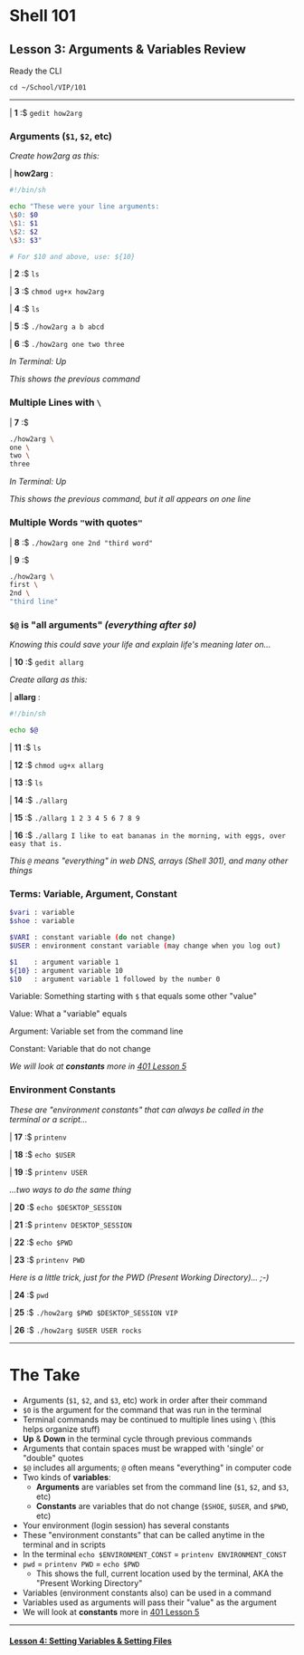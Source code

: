 # Shell 101
## Lesson 3: Arguments & Variables Review

Ready the CLI

`cd ~/School/VIP/101`

___

| **1** :$ `gedit how2arg`

### Arguments (`$1`, `$2`, etc)

*Create how2arg as this:*

| **how2arg** :

```sh
#!/bin/sh

echo "These were your line arguments:
\$0: $0
\$1: $1
\$2: $2
\$3: $3"

# For $10 and above, use: ${10}
```

| **2** :$ `ls`

| **3** :$ `chmod ug+x how2arg`

| **4** :$ `ls`

| **5** :$ `./how2arg a b abcd`

| **6** :$ `./how2arg one two three`

*In Terminal: Up*

*This shows the previous command*

### Multiple Lines with `\`

| **7** :$
```sh
./how2arg \
one \
two \
three
```

*In Terminal: Up*

*This shows the previous command, but it all appears on one line*

### Multiple Words `"`with quotes`"`

| **8** :$ `./how2arg one 2nd "third word"`

| **9** :$
```sh
./how2arg \
first \
2nd \
"third line"
```

### `$@` is "all arguments" *(everything after `$0`)*

*Knowing this could save your life and explain life's meaning later on...*

| **10** :$ `gedit allarg`

*Create allarg as this:*

| **allarg** :

```sh
#!/bin/sh

echo $@
```

| **11** :$ `ls`

| **12** :$ `chmod ug+x allarg`

| **13** :$ `ls`

| **14** :$ `./allarg`

| **15** :$ `./allarg 1 2 3 4 5 6 7 8 9`

| **16** :$ `./allarg I like to eat bananas in the morning, with eggs, over easy that is.`

*This `@` means "everything" in web DNS, arrays (Shell 301), and many other things*

### Terms: Variable, Argument, Constant
```sh
$vari : variable
$shoe : variable

$VARI : constant variable (do not change)
$USER : environment constant variable (may change when you log out)

$1    : argument variable 1
${10} : argument variable 10
$10   : argument variable 1 followed by the number 0
```

Variable: Something starting with `$` that equals some other "value"

Value: What a "variable" equals

Argument: Variable set from the command line

Constant: Variable that do not change

*We will look at* ***constants*** *more in [401 Lesson 5](https://github.com/inkVerb/vip/blob/master/401/Lesson-05.md#viii-readonly-variables-constants)*

### Environment Constants

*These are "environment constants" that can always be called in the terminal or a script...*

| **17** :$ `printenv`

| **18** :$ `echo $USER`

| **19** :$ `printenv USER`

*...two ways to do the same thing*

| **20** :$ `echo $DESKTOP_SESSION`

| **21** :$ `printenv DESKTOP_SESSION`

| **22** :$ `echo $PWD`

| **23** :$ `printenv PWD`

*Here is a little trick, just for the PWD (Present Working Directory)... ;-)*

| **24** :$ `pwd`

| **25** :$ `./how2arg $PWD $DESKTOP_SESSION VIP`

| **26** :$ `./how2arg $USER USER rocks`

___

# The Take

- Arguments (`$1`, `$2`, and `$3`, etc) work in order after their command
- `$0` is the argument for the command that was run in the terminal
- Terminal commands may be continued to multiple lines using `\` (this helps organize stuff)
- **Up** & **Down** in the terminal cycle through previous commands
- Arguments that contain spaces must be wrapped with 'single' or "double" quotes
- `$@` includes all arguments; `@` often means "everything" in computer code
- Two kinds of **variables**:
  - **Arguments** are variables set from the command line (`$1`, `$2`, and `$3`, etc)
  - **Constants** are variables that do not change (`$SHOE`, `$USER`, and `$PWD`, etc)
- Your environment (login session) has several constants
- These "environment constants" that can be called anytime in the terminal and in scripts
- In the terminal `echo $ENVIRONMENT_CONST` = `printenv ENVIRONMENT_CONST`
- `pwd` = `printenv PWD` = `echo $PWD`
  - This shows the full, current location used by the terminal, AKA the "Present Working Directory"
- Variables (environment constants also) can be used in a command
- Variables used as arguments will pass their "value" as the argument
- We will look at **constants**  more in [401 Lesson 5](https://github.com/inkVerb/vip/blob/master/401/Lesson-05.md#viii-readonly-variables-constants)
___

#### [Lesson 4: Setting Variables & Setting Files](https://github.com/inkVerb/vip/blob/master/101/Lesson-04.md)
